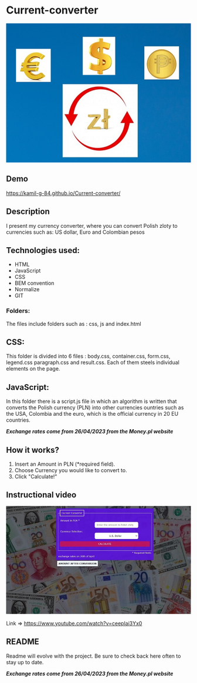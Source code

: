 # Current-converter

![Converter](image/money.jpg) 

## Demo

https://kamil-g-84.github.io/Current-converter/

## Description

I present my currency converter, where you can convert Polish zloty to currencies such as: US dollar, Euro and Colombian pesos

## Technologies used:
- HTML
- JavaScript
- CSS
- BEM convention
- Normalize
- GIT

### Folders:
The files include folders such as : css, js and index.html

## CSS:
This folder is divided into 6 files : body.css, container.css, form.css, legend.css paragraph.css and result.css. Each of them steels individual elements on the page.

## JavaScript:
In this folder there is a script.js file in which an algorithm is written that converts the Polish currency (PLN) into other currencies ountries such as the USA, Colombia and the euro, which is the official currency in 20 EU countries.

***Exchange rates come from 26/04/2023 from the Money.pl website***

## How it works?
1. Insert an Amount in PLN (*required field).
2. Choose Currency you would like to convert to.
3. Click "Calculate!"

## Instructional video

![Current-converter](image/Calculate.JPG)

Link => https://www.youtube.com/watch?v=ceeplai3Yx0

## README
Readme will evolve with the project. Be sure to check back here often to stay up to date.


***Exchange rates come from 26/04/2023 from the Money.pl website***
